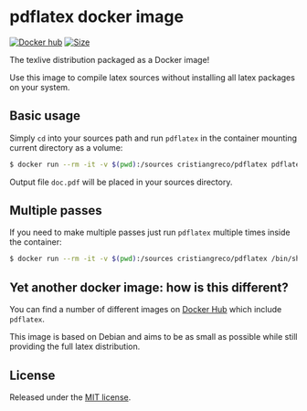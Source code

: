 # pdflatex docker image

[![Docker
hub](https://img.shields.io/docker/pulls/cristiangreco/pdflatex.svg)](https://hub.docker.com/r/cristiangreco/pdflatex/)
[![Size](https://img.shields.io/microbadger/image-size/cristiangreco/pdflatex/latest.svg)](https://hub.docker.com/r/cristiangreco/pdflatex/)



The texlive distribution packaged as a Docker image!

Use this image to compile latex sources without installing all latex packages on your system.

## Basic usage

Simply `cd` into your sources path and run `pdflatex` in the container mounting
current directory as a volume:

```sh
$ docker run --rm -it -v $(pwd):/sources cristiangreco/pdflatex pdflatex doc.tex
```

Output file `doc.pdf` will be placed in your sources directory.

## Multiple passes

If you need to make multiple passes just run `pdflatex` multiple times inside
the container:

```sh
$ docker run --rm -it -v $(pwd):/sources cristiangreco/pdflatex /bin/sh -c "pdflatex doc.tex && pdflatex doc.tex"
```

## Yet another docker image: how is this different?

You can find a number of different images on [Docker
Hub](https://hub.docker.com/search/?isAutomated=0&isOfficial=0&page=1&pullCount=0&q=latex&starCount=0)
which include `pdflatex`.

This image is based on Debian and aims to be as small as possible while still
providing the full latex distribution.

## License

Released under the [MIT license](LICENSE).
